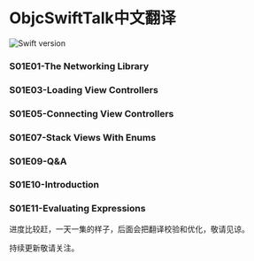 # ObjcSwiftTalk中文翻译
![Swift version](https://img.shields.io/badge/swift-4.0-orange.svg)

### S01E01-The Networking Library
### S01E03-Loading View Controllers
### S01E05-Connecting View Controllers
### S01E07-Stack Views With Enums
### S01E09-Q&A
### S01E10-Introduction
### S01E11-Evaluating Expressions

进度比较赶，一天一集的样子，后面会把翻译校验和优化，敬请见谅。

持续更新敬请关注。


